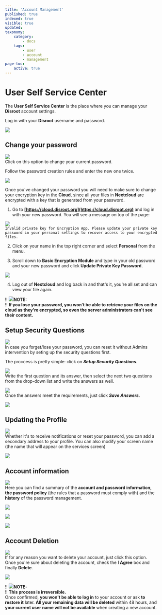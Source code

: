 ```yaml
---
title: 'Account Management'
published: true
indexed: true
visible: true
updated:
taxonomy:
    category:
        - docs
    tags:
        - user
        - account
        - management
page-toc:
    active: true
---
```


# User Self Service Center

The **User Self Service Center** is the place where you can manage your **Disroot** account settings.

Log in with your **Disroot** username and password.

![](en/login.png)

## Change your password
![](en/change_pass.png)<br>
Click on this option to change your current password.

Follow the password creation rules and enter the new one twice.

![](en/change_pass_02.png)<br>

Once you've changed your password you will need to make sure to change your encryption key in the **Cloud**, since all your files in **Nextcloud** are encrypted with a key that is generated from your password.

1. Go to **[https://cloud.disroot.org](https://cloud.disroot.org)** and log in with your new password.
You will see a message on top of the page:<br>

![](en/invalid_pk.png)<br>
    `Invalid private key for Encryption App. Please update your private key password in your personal settings to recover access to your encrypted files.`

2. Click on your name in the top right corner and select **Personal** from the menu.

3. Scroll down to **Basic Encryption Module** and type in your old password and your new password and click **Update Private Key Password**.

![](en/bemodule.png)

4. Log out of **Nextcloud** and log back in and that's it, you're all set and can view your file again.

!! ![](en/note.png)**NOTE:**<br>
!! **If you lose your password, you won't be able to retrieve your files on the cloud as they're encrypted, so even the server administrators can't see their content.**


## Setup Security Questions
![](en/security_qs.png)<br>
In case you forget/lose your password, you can reset it without Admins intervention by seting up the security questions first.

The proccess is pretty simple: click on ***Setup Security Questions***.

![](en/security_qs_02.png)<br>
Write the first question and its answer, then select the next two questions from the drop-down list and write the answers as well.<br>

![](en/security_qs_03.png)<br>
Once the answers meet the requirements, just click ***Save Answers***.

![](en/security_qs_04.png)

## Updating the Profile
![](en/profile.png)<br>
Whether it's to receive notifications or reset your password, you can add a secondary address to your profile. You can also modify your screen name (the name that will appear on the services screen)

![](en/profile_02.png)

## Account information
![](en/account.png)<br>
Here you can find a summary of the **account and password information**, **the password policy** (the rules that a password must comply with) and the **history** of the password management.

![](en/account_02.png)

![](en/account_03.png)

![](en/account_04.png)

## Account Deletion
![](en/deletion.png)<br>
If for any reason you want to delete your account, just click this option. Once you're sure about deleting the account, check the **I Agree** box and finally **Delete**.

![](en/deletion_02.png)

!! ![](en/note.png)**NOTE:**<br>
!! **This process is irreversible.**<br>Once confirmed, **you won't be able to log in** to your account or ask **to restore it** later. **All your remaining data will be deleted** within 48 hours, and **your current user name will not be available** when creating a new account.
